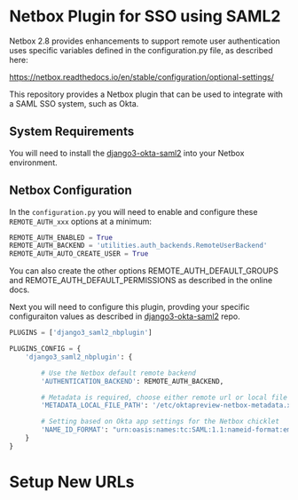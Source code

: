 # Netbox Plugin for SSO using SAML2

Netbox 2.8 provides enhancements to support remote user authentication uses specific
variables defined in the configuration.py file, as described here:

https://netbox.readthedocs.io/en/stable/configuration/optional-settings/

This repository provides a Netbox plugin that can be used to integrate with a SAML SSO system,
such as Okta.

## System Requirements

You will need to install the [django3-okta-saml2](https://github.com/jeremyschulman/django3-okta-saml2)
into your Netbox environment.

## Netbox Configuration

In the `configuration.py` you will need to enable and configure these
`REMOTE_AUTH_xxx` options at a minimum:

```python
REMOTE_AUTH_ENABLED = True
REMOTE_AUTH_BACKEND = 'utilities.auth_backends.RemoteUserBackend'
REMOTE_AUTH_AUTO_CREATE_USER = True
````

You can also create the other options REMOTE_AUTH_DEFAULT_GROUPS and
REMOTE_AUTH_DEFAULT_PERMISSIONS as described in the online docs.

Next you will need to configure this plugin, provding your specific
configuraiton values as described in
[django3-okta-saml2](https://github.com/jeremyschulman/django3-okta-saml2)
repo.

```python
PLUGINS = ['django3_saml2_nbplugin']

PLUGINS_CONFIG = {
    'django3_saml2_nbplugin': {

        # Use the Netbox default remote backend
        'AUTHENTICATION_BACKEND': REMOTE_AUTH_BACKEND,

        # Metadata is required, choose either remote url or local file path
        'METADATA_LOCAL_FILE_PATH': '/etc/oktapreview-netbox-metadata.xml',

        # Setting based on Okta app settings for the Netbox chicklet
        'NAME_ID_FORMAT': "urn:oasis:names:tc:SAML:1.1:nameid-format:emailAddress",
    }
}
```

# Setup New URLs



